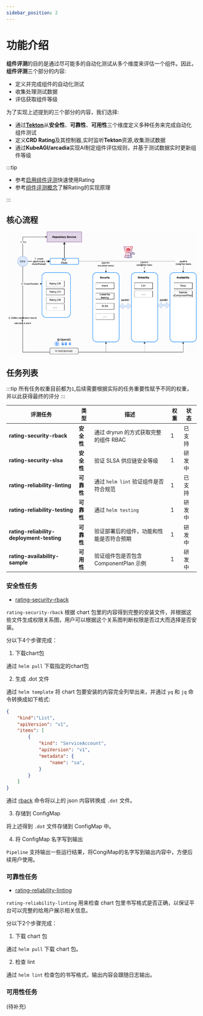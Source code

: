 ```yaml
---
sidebar_position: 2
---
```


# 功能介绍

**组件评测**的目的是通过尽可能多的自动化测试从多个维度来评估一个组件。因此，**组件评测**三个部分的内容:

- 定义并完成组件的自动化测试
- 收集处理测试数据
- 评估获取组件等级

为了实现上述提到的三个部分的内容，我们选择:

- 通过[**Tekton**](https://github.com/kubebb/core/tree/main/pipeline/rating)从**安全性**、**可靠性**、**可用性**三个维度定义多种任务来完成自动化组件测试
- 定义**CRD Rating**及其控制器,实时监听**Tekton**资源,收集测试数据
- 通过**KubeAGI/arcadia**实现AI制定组件评估规则，并基于测试数据实时更新组件等级

:::tip

- 参考[启用组件评测](./userguide/enablerating)快速使用Rating
- 参考[组件评测概念](./concepts/rating)了解Rating的实现原理

:::

## 核心流程

![rating_workflow](https://raw.githubusercontent.com/kubebb/core/main/assets/rating_flow.drawio.png)

## 任务列表

:::tip
所有任务权重目前都为`1`,后续需要根据实际的任务重要性赋予不同的权重，并以此获得最终的评分
:::

| 评测任务                           | 类型   | 描述                                   | 权重 | 状态    |
| ---------------------------------- | ------ | -------------------------------------- | ---- | ------- |
| **rating-security-rback**          | **安全性** | 通过 dryrun 的方式获取完整的组件 RBAC | 1    | 已支持 |
| **rating-security-slsa**           | **安全性** | 验证 SLSA 供应链安全等级              | 1    | 研发中 |
| **rating-reliability-linting**     | **可靠性** | 通过 `helm lint` 验证组件是否符合规范 | 1    | 已支持 |
| **rating-reliability-testing**     | **可靠性** | 通过 `helm testing`                    | 1    | 研发中 |
| **rating-reliability-deployment-testing** | **可靠性** | 验证部署后的组件，功能和性能是否符合预期 | 1    | 研发中 |
| **rating-availability-sample**     | **可用性** | 验证组件包是否包含 ComponentPlan 示例  | 1    | 研发中 |

### 安全性任务

- [rating-security-rback](https://github.com/kubebb/core/blob/main/pipeline/rating/tasks/task-rbac.yaml)

`rating-security-rback` 根据 chart 包里的内容得到完整的安装文件，并根据这些文件生成权限关系图，用户可以根据这个关系图判断权限是否过大而选择是否安装。

分以下4个步骤完成：

1. 下载chart包

通过 `helm pull` 下载指定的chart包

2. 生成 .dot 文件

通过 `helm template` 将 chart 包要安装的内容完全列举出来，并通过 `yq` 和 `jq` 命令转换成如下格式:

```json
{
    "kind":"List",
    "apiVersion": "v1",
    "items": [
        {
            "kind": "ServiceAccount",
            "apiVersion": "v1",
            "metadata": {
                "name": "sa",
            }
        }
    ]
}
```

通过 [rback](https://github.com/team-soteria/rback) 命令将以上的 json 内容转换成 `.dot` 文件。

3. 存储到 ConfigMap

将上述得到 `.dot` 文件存储到 ConfigMap 中。

4. 将 ConfigMap 名字写到输出

`Pipeline` 支持输出一些运行结果，将CongiMap的名字写到输出内容中，方便后续用户使用。

### 可靠性任务

- [rating-reliability-linting](https://github.com/kubebb/core/blob/main/pipeline/rating/tasks/task-helm-lint.yaml)

`rating-reliability-linting` 用来检查 chart 包里书写格式是否正确，以保证平台可以完整的给用户展示相关信息。

分以下2个步骤完成：

1. 下载 chart 包

通过 `helm pull` 下载 chart 包。

2. 检查 lint

通过 `helm lint` 检查包的书写格式，输出内容会跟随日志输出。

### 可用性任务

(待补充)
